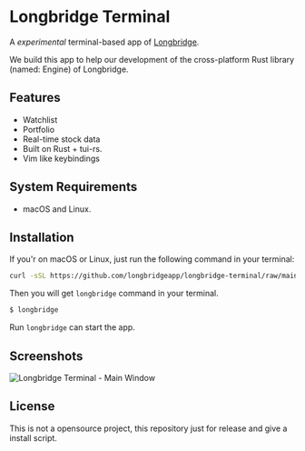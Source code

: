 # Longbridge Terminal

A _experimental_ terminal-based app of [Longbridge](https://longportapp.com).

We build this app to help our development of the cross-platform Rust library (named: Engine) of Longbridge.

## Features

- Watchlist
- Portfolio
- Real-time stock data
- Built on Rust + tui-rs.
- Vim like keybindings

## System Requirements

- macOS and Linux.

## Installation

If you'r on macOS or Linux, just run the following command in your terminal:

```bash
curl -sSL https://github.com/longbridgeapp/longbridge-terminal/raw/main/install | sh
```

Then you will get `longbridge` command in your terminal.

```bash
$ longbridge
```

Run `longbridge` can start the app.

## Screenshots

![Longbridge Terminal - Main Window](https://github.com/longbridgeapp/longbridge-terminal/assets/5518/1b840f87-e441-49dd-b52a-7c81f190429d)

## License

This is not a opensource project, this repository just for release and give a install script.
